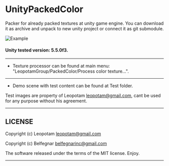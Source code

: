 # UnityPackedColor

Packer for already packed textures at unity game engine. You can download it
as archive and unpack to new unity project or connect it as git submodule.

![Example](https://habrastorage.org/files/5c7/5dd/c41/5c75ddc4127b4531bcf679867f5cc5fd.jpg)


#### Unity tested version: 5.5.0f3.

----------------------------------------------------------------------------

* Texture processor  can be found at main menu: "LeopotamGroup/PackedColor/Process color texture...".

----------------------------------------------------------------------------

* Demo scene with test content can be found at Test folder.

Test images are property of Leopotam <leopotam@gmail.com>, cant be used for any purpose without his agreement.

----------------------------------------------------------------------------

## LICENSE

Copyright (c) Leopotam <leopotam@gmail.com>

Copyright (c) Belfegnar <belfegnarinc@gmail.com>

The software released under the terms of the MIT license. Enjoy.

----------------------------------------------------------------------------
